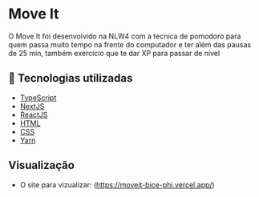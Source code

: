 # Move It

<p>O Move It foi desenvolvido na NLW4 com a tecnica de pomodoro para quem passa muito tempo na frente do computador e ter além das pausas de 25 min, também exercicio que te dar XP para passar de nivel</p>

## 🚀 Tecnologias utilizadas

- [TypeScript](https://www.typescriptlang.org/)
- [NextJS](https://nextjs.org/)
- [ReactJS](https://reactjs.org/)
- [HTML](https://developer.mozilla.org/pt-BR/docs/Web/HTML)
- [CSS](https://developer.mozilla.org/pt-BR/docs/Web/CSS)
- [Yarn](https://yarnpkg.com/)


## Visualização 
 - O site para vizualizar: (https://moveit-bice-phi.vercel.app/)